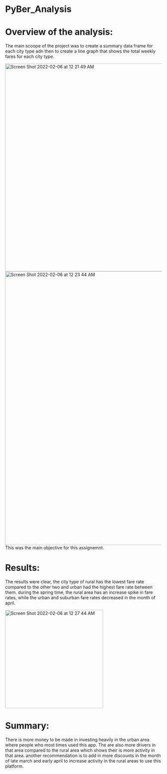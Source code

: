 # PyBer_Analysis

# Overview of the analysis: 
The main scoope of the project was to create a summary data frame for each city type adn then to create a line graph that shows the total weekly fares for each city type.

<img width="666" alt="Screen Shot 2022-02-06 at 12 21 49 AM" src="https://user-images.githubusercontent.com/96555487/152669987-9ff612f7-dfc7-425b-8b00-a83f63b54cd9.png">
<img width="877" alt="Screen Shot 2022-02-06 at 12 23 44 AM" src="https://user-images.githubusercontent.com/96555487/152670024-c9b67912-45a1-4581-a4d0-1c7e09972211.png">
This was the main objective for this assignemnt. 

# Results: 
The results were clear, the city type of rural has the lowest fare rate compared to the other two and urban had the highest fare rate between them.
during the spring time, the rural area has an increase spike in fare rates, while the urban and suburban fare rates decreased in the month of april.

<img width="315" alt="Screen Shot 2022-02-06 at 12 27 44 AM" src="https://user-images.githubusercontent.com/96555487/152670104-85d3fe2e-9442-4ff8-a8ac-d24816057d28.png">

# Summary:
There is more money to be made in investing heavily in the urban area where people who most times used this app. The are also more drivers in that area compared to the rural area which shows their is more activity in that area.
another recommendation is to add in more discounts in the month of late march and early april to increase activity in the rural areas to use this platform. 
